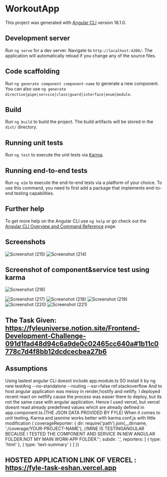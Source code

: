 # WorkoutApp

This project was generated with [Angular CLI](https://github.com/angular/angular-cli) version 18.1.0.

## Development server

Run `ng serve` for a dev server. Navigate to `http://localhost:4200/`. The application will automatically reload if you change any of the source files.

## Code scaffolding

Run `ng generate component component-name` to generate a new component. You can also use `ng generate directive|pipe|service|class|guard|interface|enum|module`.

## Build

Run `ng build` to build the project. The build artifacts will be stored in the `dist/` directory.

## Running unit tests

Run `ng test` to execute the unit tests via [Karma](https://karma-runner.github.io).

## Running end-to-end tests

Run `ng e2e` to execute the end-to-end tests via a platform of your choice. To use this command, you need to first add a package that implements end-to-end testing capabilities.

## Further help

To get more help on the Angular CLI use `ng help` or go check out the [Angular CLI Overview and Command Reference](https://angular.dev/tools/cli) page.

## Screenshots

![Screenshot (215)](https://github.com/user-attachments/assets/66d2a406-1cbf-4208-a040-ba1b5f0126e2)
![Screenshot (214)](https://github.com/user-attachments/assets/1389e9ac-63da-4cf6-8f11-b96674ca65b2)


## Screenshot of component&service test using karma



![Screenshot (216)](https://github.com/user-attachments/assets/0624cc66-ed4f-4742-85b0-68252b64c7a4)


![Screenshot (217)](https://github.com/user-attachments/assets/b28ee582-8f9e-4ed2-9b10-24269a9d3e18)
![Screenshot (218)](https://github.com/user-attachments/assets/1d0e5376-e662-4714-82e6-e45acc7f0a30)
![Screenshot (219)](https://github.com/user-attachments/assets/cfe4726c-6792-460e-bd0c-699860b4fde7)
![Screenshot (220)](https://github.com/user-attachments/assets/6c836b9b-af5c-4fc6-861e-3d7bb457a66e)
![Screenshot (221)](https://github.com/user-attachments/assets/762b35d6-0c62-4a1f-a4ab-4cc995188b53)


## The Task Given: https://fyleuniverse.notion.site/Frontend-Development-Challenge-091d1fad48d94c6a9de0c02465cc640a#1b11c0778c7d4f8bb12dcdcecbea27b6


## Assumptions
Using lastest angular CLi doesnt include app.module.ts
SO install it by ng new testAng --no-standalone --routing --ssr=false  ref:stackoverflow
And to host angular application was messy in render,hostify and netlify.
I deployed recent react on netflify cause the process was easier there to deploy, but its not the same case with angular application. 
Hence I used vercel, but vercel doesnt read already predefined values which are already defined in app.component.ts.(THE JSON DATA PROVIDED BY FYLE)
When it comes to unit testing, Karma and jasmine works better with karma.conf.js with little modification (
coverageReporter: {
        dir: require('path').join(__dirname, './coverage/YOUR-PROJECT-NAME'), //MINE IS TESTINGANGULAR BECAUSE I TESTED THE COMPONENT AND SERVICE IN NEW ANGULAR FOLDER.NOT MY MAIN WORK-APP FOLDER.'';
        subdir: '.',
        reporters: [
          { type: 'html' },
          { type: 'text-summary' }
        ]
      })


## HOSTED  APPLICATION LINK OF VERCEL : https://fyle-task-eshan.vercel.app
